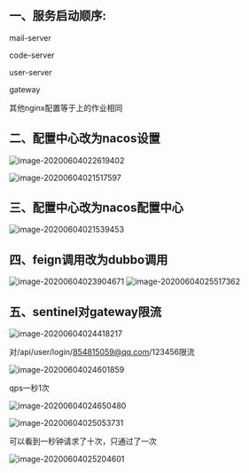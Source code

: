 ## 一、服务启动顺序:

mail-server

code-server

user-server

gateway

其他nginx配置等于上的作业相同

## 二、配置中心改为nacos设置

![image-20200604022619402](https://gitee.com/chenyuhua321/spring-cloud-alibaba-test/raw/master/img/image-20200604022619402.png)

![image-20200604021517597](https://gitee.com/chenyuhua321/spring-cloud-alibaba-test/raw/master/img/image-20200604021517597.png)





## 三、配置中心改为nacos配置中心



![image-20200604021539453](https://gitee.com/chenyuhua321/spring-cloud-alibaba-test/raw/master/img/image-20200604021539453.png)

## 四、feign调用改为dubbo调用

![image-20200604023904671](https://gitee.com/chenyuhua321/spring-cloud-alibaba-test/raw/master/img/image-20200604023904671.png)
![image-20200604025517362](https://gitee.com/chenyuhua321/spring-cloud-alibaba-test/raw/master/img/image-20200604025517362.png)

## 五、sentinel对gateway限流

![image-20200604024418217](https://gitee.com/chenyuhua321/spring-cloud-alibaba-test/raw/master/img/image-20200604024418217.png)

对/api/user/login/854815059@qq.com/123456限流

![image-20200604024601859](https://gitee.com/chenyuhua321/spring-cloud-alibaba-test/raw/master/img/image-20200604024601859.png)

qps一秒1次

![image-20200604024650480](https://gitee.com/chenyuhua321/spring-cloud-alibaba-test/raw/master/img/image-20200604024650480.png)

![image-20200604025053731](https://gitee.com/chenyuhua321/spring-cloud-alibaba-test/raw/master/img/image-20200604025053731.png)

可以看到一秒钟请求了十次，只通过了一次

![image-20200604025204601](https://gitee.com/chenyuhua321/spring-cloud-alibaba-test/raw/master/img/image-20200604025204601.png)
